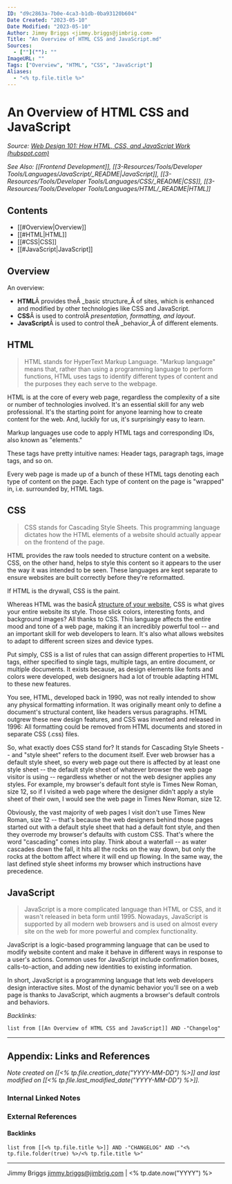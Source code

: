 ```yaml
---
ID: "d9c2863a-7b0e-4ca3-b1db-0ba93120b604"
Date Created: "2023-05-10"
Date Modified: "2023-05-10"
Author: Jimmy Briggs <jimmy.briggs@jimbrig.com>
Title: "An Overview of HTML CSS and JavaScript.md"
Sources: 
  - [""](""): ""
ImageURL: ""
Tags: ["Overview", "HTML", "CSS", "JavaScript"]
Aliases:
  - "<% tp.file.title %>"
---
```



# An Overview of HTML CSS and JavaScript

*Source: [Web Design 101: How HTML, CSS, and JavaScript Work (hubspot.com)](https://blog.hubspot.com/marketing/web-design-html-css-javascript)*

*See Also: [[Frontend Development]], [[3-Resources/Tools/Developer Tools/Languages/JavaScript/_README|JavaScript]], [[3-Resources/Tools/Developer Tools/Languages/CSS/_README|CSS]], [[3-Resources/Tools/Developer Tools/Languages/HTML/_README|HTML]]*


## Contents

- [[#Overview|Overview]]
- [[#HTML|HTML]]
- [[#CSS|CSS]]
- [[#JavaScript|JavaScript]]


## Overview

An overview:

-   **HTML**Â provides theÂ _basic structure_Â of sites, which is enhanced and modified by other technologies like CSS and JavaScript.
-   **CSS**Â is used to controlÂ _presentation, formatting, and layout_.
-   **JavaScript**Â is used to control theÂ _behavior_Â of different elements.

## HTML

> HTML stands for HyperText Markup Language. "Markup language" means that, rather than using a programming language to perform functions, HTML uses tags to identify different types of content and the purposes they each serve to the webpage.

HTML is at the core of every web page, regardless the complexity of a site or number of technologies involved. It's an essential skill for any web professional. It's the starting point for anyone learning how to create content for the web. And, luckily for us, it's surprisingly easy to learn.

Markup languages use code to apply HTML tags and corresponding IDs, also known as "elements." 

These tags have pretty intuitive names: Header tags, paragraph tags, image tags, and so on.

Every web page is made up of a bunch of these HTML tags denoting each type of content on the page. Each type of content on the page is "wrapped" in, i.e. surrounded by, HTML tags.

## CSS

> CSS stands for Cascading Style Sheets. This programming language dictates how the HTML elements of a website should actually appear on the frontend of the page.

HTML provides the raw tools needed to structure content on a website. CSS, on the other hand, helps to style this content so it appears to the user the way it was intended to be seen. These languages are kept separate to ensure websites are built correctly before they're reformatted.

If HTML is the drywall, CSS is the paint.

Whereas HTML was the basicÂ [structure of your website](https://academy.hubspot.com/courses/website-optimization?utm_source=marketing_blog&utm_medium=blog&utm_campaign=website_optimization), CSS is what gives your entire website its style. Those slick colors, interesting fonts, and background images? All thanks to CSS. This language affects the entire mood and tone of a web page, making it an incredibly powerful tool -- and an important skill for web developers to learn. It's also what allows websites to adapt to different screen sizes and device types.

Put simply, CSS is a list of rules that can assign different properties to HTML tags, either specified to single tags, multiple tags, an entire document, or multiple documents. It exists because, as design elements like fonts and colors were developed, web designers had a lot of trouble adapting HTML to these new features.

You see, HTML, developed back in 1990, was not really intended to show any physical formatting information. It was originally meant only to define a document's structural content, like headers versus paragraphs. HTML outgrew these new design features, and CSS was invented and released in 1996: All formatting could be removed from HTML documents and stored in separate CSS (.css) files.

So, what exactly does CSS stand for? It stands for Cascading Style Sheets -- and "style sheet" refers to the document itself. Ever web browser has a default style sheet, so every web page out there is affected by at least one style sheet -- the default style sheet of whatever browser the web page visitor is using -- regardless whether or not the web designer applies any styles. For example, my browser's default font style is Times New Roman, size 12, so if I visited a web page where the designer didn't apply a style sheet of their own, I would see the web page in Times New Roman, size 12.

Obviously, the vast majority of web pages I visit don't use Times New Roman, size 12 -- that's because the web designers behind those pages started out with a default style sheet that had a default font style, and then they overrode my browser's defaults with custom CSS. That's where the word "cascading" comes into play. Think about a waterfall -- as water cascades down the fall, it hits all the rocks on the way down, but only the rocks at the bottom affect where it will end up flowing. In the same way, the last defined style sheet informs my browser which instructions have precedence.

## JavaScript

> JavaScript is a more complicated language than HTML or CSS, and it wasn't released in beta form until 1995. Nowadays, JavaScript is supported by all modern web browsers and is used on almost every site on the web for more powerful and complex functionality.

JavaScript is a logic-based programming language that can be used to modify website content and make it behave in different ways in response to a user's actions. Common uses for JavaScript include confirmation boxes, calls-to-action, and adding new identities to existing information.

In short, JavaScript is a programming language that lets web developers design interactive sites. Most of the dynamic behavior you'll see on a web page is thanks to JavaScript, which augments a browser's default controls and behaviors.


*Backlinks:*

```dataview
list from [[An Overview of HTML CSS and JavaScript]] AND -"Changelog"
```

***

## Appendix: Links and References

*Note created on [[<% tp.file.creation_date("YYYY-MM-DD") %>]] and last modified on [[<% tp.file.last_modified_date("YYYY-MM-DD") %>]].*

### Internal Linked Notes

### External References

#### Backlinks

```dataview
list from [[<% tp.file.title %>]] AND -"CHANGELOG" AND -"<% tp.file.folder(true) %>/<% tp.file.title %>"
```


***

Jimmy Briggs <jimmy.briggs@jimbrig.com> | <% tp.date.now("YYYY") %>